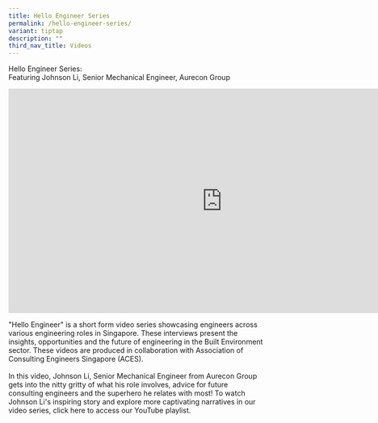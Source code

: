 ```yaml
---
title: Hello Engineer Series
permalink: /hello-engineer-series/
variant: tiptap
description: ""
third_nav_title: Videos
---
```

<p>Hello Engineer Series:
<br>Featuring Johnson Li, Senior Mechanical Engineer, Aurecon Group</p>
<div class="iframe-wrapper">
<iframe height="445" width="845" allowfullscreen="true" frameborder="0" src="https://www.youtube.com/embed/A5IWa6jcXsc?si=JQgxOY4xH61PFuQ7"></iframe>
</div>
<p>"Hello Engineer" is a short form video series showcasing engineers across
various engineering roles in Singapore. These interviews present the insights,
opportunities and the future of engineering in the Built Environment sector.
These videos are produced in collaboration with Association of Consulting
Engineers Singapore (ACES).
<br>
<br>In this video, Johnson Li, Senior Mechanical Engineer from Aurecon Group
gets into the nitty gritty of what his role involves, advice for future
consulting engineers and the superhero he relates with most! To watch Johnson
Li's inspiring story and explore more captivating narratives in our video
series, click here to access our YouTube playlist.</p>